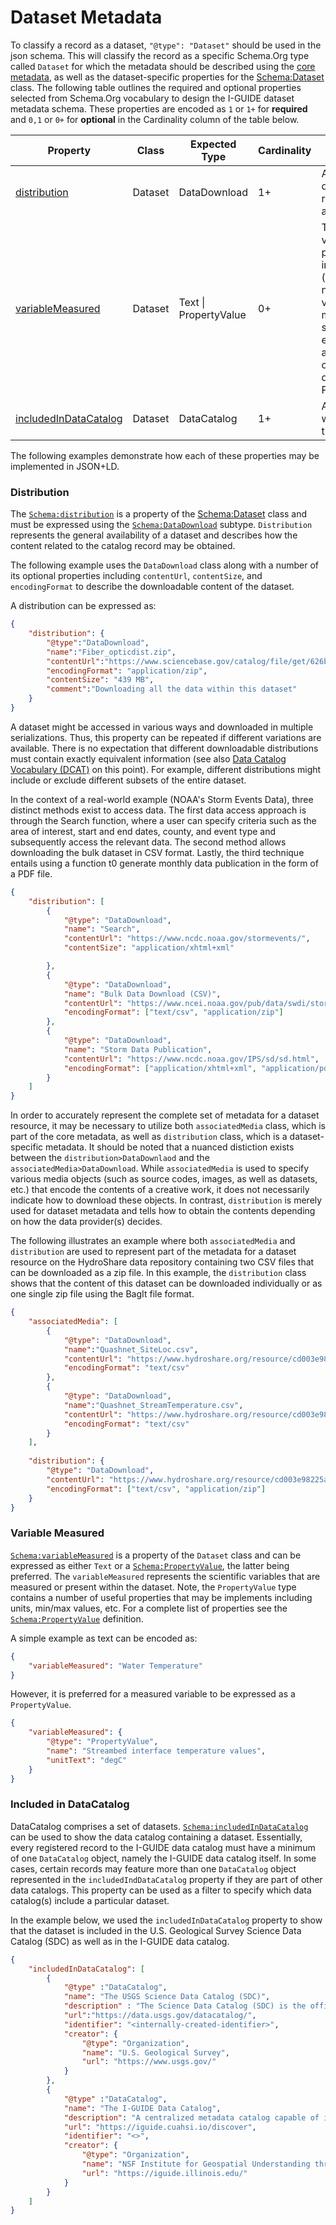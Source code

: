 # Dataset Metadata

To classify a record as a dataset, `"@type": "Dataset"` should be used in the json schema. This will classify the record as a specific Schema.Org type called `Dataset` for which the metadata should be described using the [core metadata](https://github.com/I-GUIDE/data-catalog/blob/main/schema/core.md), as well as the dataset-specific properties for the [Schema:Dataset](https://schema.org/Dataset) class. The following table outlines the required and optional properties selected from Schema.Org vocabulary to design the I-GUIDE dataset metadata schema. These properties are encoded as `1` or `1+` 
for **required** and `0,1` or `0+` for **optional** in the Cardinality column of the table below. 

|Property|Class|Expected Type|Cardinality|Description|
|---|---|---|---|---|
|[distribution](#distribution)| Dataset| DataDownload | 1+ | A specific downloadable representation of a dataset. |
|[variableMeasured](#variable-measured)| Dataset | Text \| PropertyValue | 0+ | The variableMeasured property can indicate (repeated as necessary) the variables that are measured in some dataset, either described as text or as pairs of identifier and description using PropertyValue. |
|[includedInDataCatalog](#included-in-datacatalog)| Dataset | DataCatalog | 1+ | A data catalog which contains this dataset. |

The following examples demonstrate how each of these properties may
be implemented in JSON+LD. 

### Distribution

The [`Schema:distribution`](https://schema.org/distribution) is a property of the [Schema:Dataset](https://schema.org/Dataset) class and must be expressed using the [`Schema:DataDownload`](https://schema.org/DataDownload) subtype. `Distribution` represents the general availability of a dataset and describes how the content related to the catalog record may be obtained.

The following example uses the `DataDownload` class along with a number of its optional properties including `contentUrl`, `contentSize`, and `encodingFormat` to describe the downloadable content of the dataset.

A distribution can be expressed as:

``` json
{
    "distribution": {
        "@type":"DataDownload",
        "name":"Fiber_opticdist.zip",
        "contentUrl":"https://www.sciencebase.gov/catalog/file/get/626b086bd34e76103cd183c5",
        "encodingFormat": "application/zip",
        "contentSize": "439 MB",
        "comment":"Downloading all the data within this dataset"
    }
}
```

A dataset might be accessed in various ways and downloaded in multiple serializations. Thus, this property can be repeated if different variations are available. There is no expectation that different downloadable distributions must contain exactly equivalent information (see also [Data Catalog Vocabulary (DCAT)](https://www.w3.org/TR/vocab-dcat-3/#Class:Distribution) on this point). For example, different distributions might include or exclude different subsets of the entire dataset.

In the context of a real-world example (NOAA's Storm Events Data), three distinct methods exist to access data. The first data access approach is through the Search function, where a user can specify criteria such as the area of interest, start and end dates, county, and event type and subsequently access the relevant data. The second method allows downloading the bulk dataset in CSV format. Lastly, the third technique entails using a function t0 generate monthly data publication in the form of a PDF file.   

``` json
{
    "distribution": [
        {
            "@type": "DataDownload",
            "name": "Search",
            "contentUrl": "https://www.ncdc.noaa.gov/stormevents/",
            "contentSize": "application/xhtml+xml"

        },
        {
            "@type": "DataDownload",
            "name": "Bulk Data Download (CSV)",
            "contentUrl": "https://www.ncei.noaa.gov/pub/data/swdi/stormevents/csvfiles/",
            "encodingFormat": ["text/csv", "application/zip"]
        },
        {
            "@type": "DataDownload",
            "name": "Storm Data Publication",
            "contentUrl": "https://www.ncdc.noaa.gov/IPS/sd/sd.html",
            "encodingFormat": ["application/xhtml+xml", "application/pdf"]
        }
    ]
}
```
In order to accurately represent the complete set of metadata for a dataset resource, it may be necessary to utilize both `associatedMedia` class, which is part of the core metadata, as well as `distribution` class, which is a dataset-specific metadata. It should be noted that a nuanced distiction exists between the `distribution>DataDownlaod` and the `associatedMedia>DataDownload`. While `associatedMedia` is used to specify various media objects (such as source codes, images, as well as datasets, etc.) that encode the contents of a creative work, it does not necessarily indicate how to download these objects. In contrast, `distribution` is merely used for dataset metadata and tells how to obtain the contents depending on how the data provider(s) decides. 

The following illustrates an example where both `associatedMedia` and `distribution` are used to represent part of the metadata for a dataset resource on the HydroShare data repository containing two CSV files that can be downloaded as a zip file. In this example, the `distribution` class shows that the content of this dataset can be downloaded individually or as one single zip file using the BagIt file format. 

``` json
{
    "associatedMedia": [
        {
            "@type": "DataDownload",
            "name":"Quashnet_SiteLoc.csv",
            "contentUrl": "https://www.hydroshare.org/resource/cd003e98225a4408b8012eefad14db2a/data/contents/Quashnet_SiteLoc.csv",
            "encodingFormat": "text/csv"
        },
        {
            "@type": "DataDownload",
            "name":"Quashnet_StreamTemperature.csv",
            "contentUrl": "https://www.hydroshare.org/resource/cd003e98225a4408b8012eefad14db2a/data/contents/Quashnet_StreamTemperature.csv",
            "encodingFormat": "text/csv"
        }
    ],
    
    "distribution": {
        "@type": "DataDownload",
        "contentUrl": "https://www.hydroshare.org/resource/cd003e98225a4408b8012eefad14db2a/",
        "encodingFormat": ["text/csv", "application/zip"]
    }
}
```

### Variable Measured

[`Schema:variableMeasured`](https://schema.org/variableMeasured) is a property of the `Dataset` class and can be expressed as either `Text` or a [`Schema:PropertyValue`](https://schema.org/PropertyValue), the latter being preferred. The `variableMeasured` represents the scientific variables that are measured or present within the dataset. Note, the `PropertyValue` type contains a number of useful properties that may be implements including units, min/max values, etc. For a complete list of properties see the [`Schema:PropertyValue`](https://schema.org/PropertyValue) definition.

A simple example as text can be encoded as:

``` json
{
    "variableMeasured": "Water Temperature"
}
```
However, it is preferred for a measured variable to be expressed as a `PropertyValue`.

``` json
{     
    "variableMeasured": {
        "@type": "PropertyValue",
        "name": "Streambed interface temperature values",
        "unitText": "degC"
    }
}
```

### Included in DataCatalog

DataCatalog comprises a set of datasets. [`Schema:includedInDataCatalog`](https://schema.org/includedInDataCatalog) can be used to show the data catalog containing a dataset. Essentially, every registered record to the I-GUIDE data catalog must have a minimum of one `DataCatalog` object, namely the I-GUIDE data catalog itself. In some cases, certain records may feature more than one `DataCatalog` object represented in the `includedIndDataCatalog` property if they are part of other data catalogs. This property can be used as a filter to specify which data catalog(s) include a particular dataset. 

In the example below, we used the `includedInDataCatalog` property to show that the dataset is included in the U.S. Geological Survey Science Data Catalog (SDC) as well as in the I-GUIDE data catalog. 


``` json
{
    "includedInDataCatalog": [
        {
            "@type" :"DataCatalog",
            "name": "The USGS Science Data Catalog (SDC)",
            "description" : "The Science Data Catalog (SDC) is the official public and searchable index that aggregates descriptions of all public research data that have been published by the USGS.",
            "url":"https://data.usgs.gov/datacatalog/",
            "identifier": "<internally-created-identifier>",
            "creator": {
                "@type": "Organization",
                "name": "U.S. Geological Survey",
                "url": "https://www.usgs.gov/"
            }
        },
        {
            "@type" :"DataCatalog",
            "name": "The I-GUIDE Data Catalog",
            "description": "A centralized metadata catalog capable of indexing data from the diverse, distributed data required by the I-GUIDE project focus areas.",
            "url": "https://iguide.cuahsi.io/discover",
            "identifier": "<>",
            "creator": {
                "@type": "Organization",
                "name": "NSF Institute for Geospatial Understanding through an Integrative Discovery Environment (I-GUIDE)",
                "url": "https://iguide.illinois.edu/"
            }
        }
    ] 
}
```
